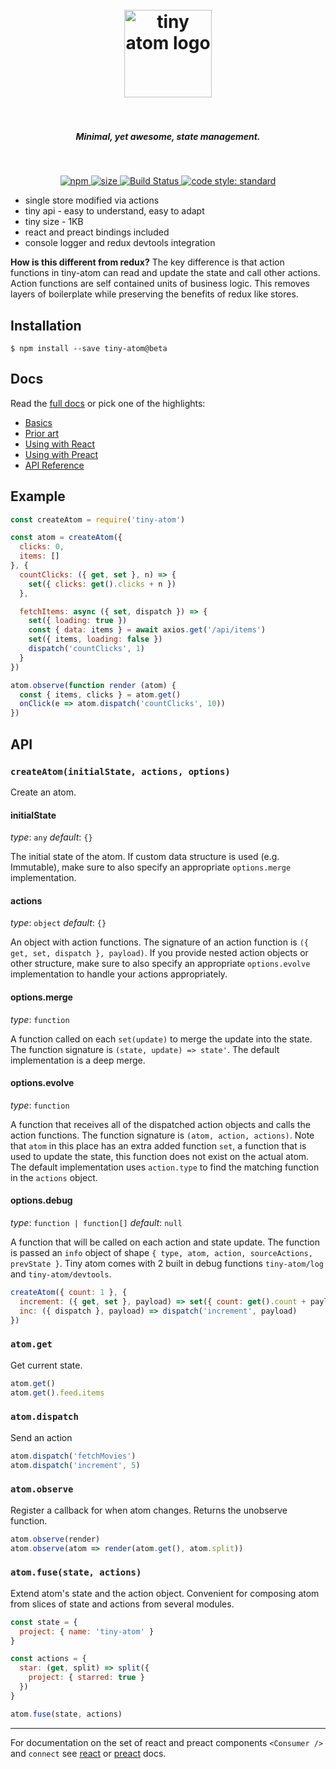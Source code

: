 <h1 align="center">
  <br>
  <img src="https://user-images.githubusercontent.com/324440/32469476-cf1a8918-c34a-11e7-8ad2-c7a0c33d373c.png" alt="tiny atom logo" title="tiny atom logo" width='140px'>
  <br>
  <br>
</h1>

<h5 align="center">Minimal, yet awesome, state management.</h5>
<br />

<p align="center">
  <a href="https://www.npmjs.com/package/tiny-atom">
    <img src="https://img.shields.io/npm/v/tiny-atom.svg" alt="npm" />
  </a>
  <a href="http://img.badgesize.io/https://cdn.jsdelivr.net/npm/tiny-atom/index.min.js?compression=gzip">
    <img src="http://img.badgesize.io/https://cdn.jsdelivr.net/npm/tiny-atom/index.min.js?compression=gzip" alt="size" />
  </a>
  <a href="https://travis-ci.org/QubitProducts/tiny-atom">
    <img src="https://travis-ci.org/QubitProducts/tiny-atom.svg?branch=master" alt="Build Status" />
  </a>
  <a href="https://github.com/standard/standard">
    <img src="https://img.shields.io/badge/code_style-standard-brightgreen.svg" alt="code style: standard" />
  </a>
</p>

* single store modified via actions
* tiny api - easy to understand, easy to adapt
* tiny size - 1KB
* react and preact bindings included
* console logger and redux devtools integration

**How is this different from redux?** The key difference is that action functions in tiny-atom can read and update the state and call other actions. Action functions are self contained units of business logic. This removes layers of boilerplate while preserving the benefits of redux like stores.

## Installation

    $ npm install --save tiny-atom@beta

## Docs

Read the [full docs](https://qubitproducts.github.io/tiny-atom) or pick one of the highlights:

  * [Basics](https://qubitproducts.github.io/tiny-atom/basics)
  * [Prior art](https://qubitproducts.github.io/tiny-atom/prior-art)
  * [Using with React](https://qubitproducts.github.io/tiny-atom/using-with-react)
  * [Using with Preact](https://qubitproducts.github.io/tiny-atom/using-with-preact)
  * [API Reference](https://qubitproducts.github.io/tiny-atom/api-reference)

## Example

```js
const createAtom = require('tiny-atom')

const atom = createAtom({
  clicks: 0,
  items: []
}, {
  countClicks: ({ get, set }, n) => {
    set({ clicks: get().clicks + n })
  },

  fetchItems: async ({ set, dispatch }) => {
    set({ loading: true })
    const { data: items } = await axios.get('/api/items')
    set({ items, loading: false })
    dispatch('countClicks', 1)
  }
})

atom.observe(function render (atom) {
  const { items, clicks } = atom.get()
  onClick(e => atom.dispatch('countClicks', 10))
})
```

## API

### `createAtom(initialState, actions, options)`

Create an atom.

#### initialState
*type*: `any`
*default*: `{}`

The initial state of the atom. If custom data structure is used (e.g. Immutable), make sure to also specify an appropriate `options.merge` implementation.

#### actions
*type*: `object`
*default*: `{}`

An object with action functions. The signature of an action function is `({ get, set, dispatch }, payload)`. If you provide nested action objects or other structure, make sure to also specify an appropriate `options.evolve` implementation to handle your actions appropriately.

#### options.merge
*type*: `function`

A function called on each `set(update)` to merge the update into the state. The function signature is `(state, update) => state'`. The default implementation is a deep merge.

#### options.evolve
*type*: `function`

A function that receives all of the dispatched action objects and calls the action functions. The function signature is `(atom, action, actions)`. Note that `atom` in this place has an extra added function `set`, a function that is used to update the state, this function does not exist on the actual atom. The default implementation uses `action.type` to find the matching function in the `actions` object.

#### options.debug
*type*: `function | function[]`
*default*: `null`

A function that will be called on each action and state update. The function is passed an `info` object of shape `{ type, atom, action, sourceActions, prevState }`. Tiny atom comes with 2 built in debug functions `tiny-atom/log` and `tiny-atom/devtools`.

```js
createAtom({ count: 1 }, {
  increment: ({ get, set }, payload) => set({ count: get().count + payload }),
  inc: ({ dispatch }, payload) => dispatch('increment', payload)
})
```

### `atom.get`

Get current state.

```js
atom.get()
atom.get().feed.items
```

### `atom.dispatch`

Send an action

```js
atom.dispatch('fetchMovies')
atom.dispatch('increment', 5)
```

### `atom.observe`

Register a callback for when atom changes. Returns the unobserve function.

```js
atom.observe(render)
atom.observe(atom => render(atom.get(), atom.split))
```

### `atom.fuse(state, actions)`

Extend atom's state and the action object. Convenient for composing atom from slices of state and actions from several modules.

```js
const state = {
  project: { name: 'tiny-atom' }
}

const actions = {
  star: (get, split) => split({
    project: { starred: true }
  })
}

atom.fuse(state, actions)
```

---

For documentation on the set of react and preact components `<Consumer />` and `connect` see [react](https://qubitproducts.github.io/tiny-atom/using-with-react) or [preact](https://qubitproducts.github.io/tiny-atom/using-with-preact) docs.
